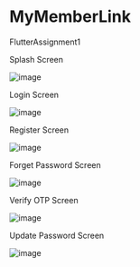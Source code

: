 # MyMemberLink
FlutterAssignment1

Splash Screen

![image](https://github.com/user-attachments/assets/369b9207-3df2-4623-87ea-f08d6f039fdb)

Login Screen

![image](https://github.com/user-attachments/assets/24ccedaf-f35f-45ca-981b-7b88c1558ede)

Register Screen

![image](https://github.com/user-attachments/assets/10e9328c-935e-4f13-930b-84b55a6c1f57)

Forget Password Screen

![image](https://github.com/user-attachments/assets/a98a9653-eb50-42b0-9184-46de98ab9ddd)

Verify OTP Screen

![image](https://github.com/user-attachments/assets/d001ddab-565b-438d-a50d-0f593ed1fcfe)

Update Password Screen

![image](https://github.com/user-attachments/assets/99fdf30c-cb3c-444a-9da1-97e4d8099488)


